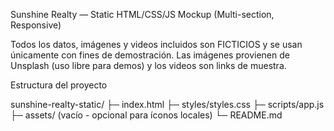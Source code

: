 Sunshine Realty — Static HTML/CSS/JS Mockup (Multi-section, Responsive)

Todos los datos, imágenes y videos incluidos son FICTICIOS y se usan únicamente con fines de demostración. Las imágenes provienen de Unsplash (uso libre para demos) y los videos son links de muestra.

Estructura del proyecto

sunshine-realty-static/
├─ index.html
├─ styles/styles.css
├─ scripts/app.js
├─ assets/ (vacío - opcional para íconos locales)
└─ README.md

